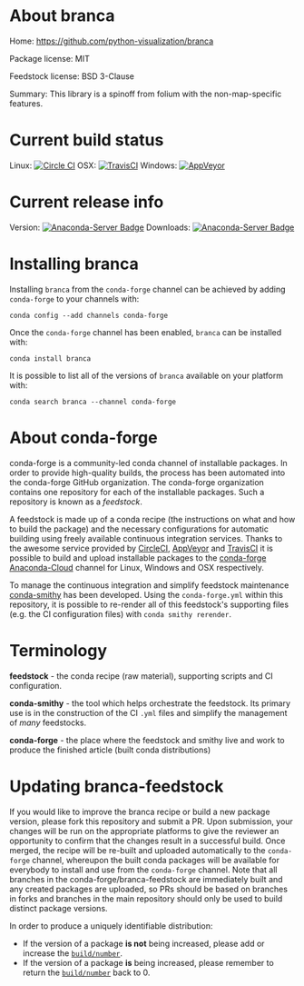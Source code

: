 About branca
============

Home: https://github.com/python-visualization/branca

Package license: MIT

Feedstock license: BSD 3-Clause

Summary: This library is a spinoff from folium with the non-map-specific features.



Current build status
====================

Linux: [![Circle CI](https://circleci.com/gh/conda-forge/branca-feedstock.svg?style=shield)](https://circleci.com/gh/conda-forge/branca-feedstock)
OSX: [![TravisCI](https://travis-ci.org/conda-forge/branca-feedstock.svg?branch=master)](https://travis-ci.org/conda-forge/branca-feedstock)
Windows: [![AppVeyor](https://ci.appveyor.com/api/projects/status/github/conda-forge/branca-feedstock?svg=True)](https://ci.appveyor.com/project/conda-forge/branca-feedstock/branch/master)

Current release info
====================
Version: [![Anaconda-Server Badge](https://anaconda.org/conda-forge/branca/badges/version.svg)](https://anaconda.org/conda-forge/branca)
Downloads: [![Anaconda-Server Badge](https://anaconda.org/conda-forge/branca/badges/downloads.svg)](https://anaconda.org/conda-forge/branca)

Installing branca
=================

Installing `branca` from the `conda-forge` channel can be achieved by adding `conda-forge` to your channels with:

```
conda config --add channels conda-forge
```

Once the `conda-forge` channel has been enabled, `branca` can be installed with:

```
conda install branca
```

It is possible to list all of the versions of `branca` available on your platform with:

```
conda search branca --channel conda-forge
```


About conda-forge
=================

conda-forge is a community-led conda channel of installable packages.
In order to provide high-quality builds, the process has been automated into the
conda-forge GitHub organization. The conda-forge organization contains one repository
for each of the installable packages. Such a repository is known as a *feedstock*.

A feedstock is made up of a conda recipe (the instructions on what and how to build
the package) and the necessary configurations for automatic building using freely
available continuous integration services. Thanks to the awesome service provided by
[CircleCI](https://circleci.com/), [AppVeyor](http://www.appveyor.com/)
and [TravisCI](https://travis-ci.org/) it is possible to build and upload installable
packages to the [conda-forge](https://anaconda.org/conda-forge)
[Anaconda-Cloud](http://docs.anaconda.org/) channel for Linux, Windows and OSX respectively.

To manage the continuous integration and simplify feedstock maintenance
[conda-smithy](http://github.com/conda-forge/conda-smithy) has been developed.
Using the ``conda-forge.yml`` within this repository, it is possible to re-render all of
this feedstock's supporting files (e.g. the CI configuration files) with ``conda smithy rerender``.


Terminology
===========

**feedstock** - the conda recipe (raw material), supporting scripts and CI configuration.

**conda-smithy** - the tool which helps orchestrate the feedstock.
                   Its primary use is in the construction of the CI ``.yml`` files
                   and simplify the management of *many* feedstocks.

**conda-forge** - the place where the feedstock and smithy live and work to
                  produce the finished article (built conda distributions)


Updating branca-feedstock
=========================

If you would like to improve the branca recipe or build a new
package version, please fork this repository and submit a PR. Upon submission,
your changes will be run on the appropriate platforms to give the reviewer an
opportunity to confirm that the changes result in a successful build. Once
merged, the recipe will be re-built and uploaded automatically to the
`conda-forge` channel, whereupon the built conda packages will be available for
everybody to install and use from the `conda-forge` channel.
Note that all branches in the conda-forge/branca-feedstock are
immediately built and any created packages are uploaded, so PRs should be based
on branches in forks and branches in the main repository should only be used to
build distinct package versions.

In order to produce a uniquely identifiable distribution:
 * If the version of a package **is not** being increased, please add or increase
   the [``build/number``](http://conda.pydata.org/docs/building/meta-yaml.html#build-number-and-string).
 * If the version of a package **is** being increased, please remember to return
   the [``build/number``](http://conda.pydata.org/docs/building/meta-yaml.html#build-number-and-string)
   back to 0.
